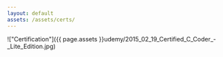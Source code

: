 ```yaml
---
layout: default
assets: /assets/certs/
---
```

!["Certification"]({{ page.assets }}udemy/2015_02_19_Certified_C_Coder_-_Lite_Edition.jpg)
